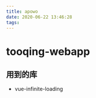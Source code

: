 ```yaml
---
title: apowo
date: 2020-06-22 13:46:28
tags:
---
```


# tooqing-webapp
## 用到的库
- vue-infinite-loading

